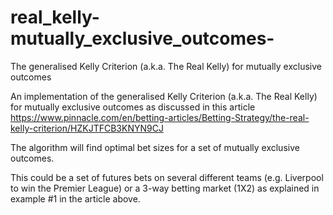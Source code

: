 # real_kelly-mutually_exclusive_outcomes-
The generalised Kelly Criterion (a.k.a. The Real Kelly) for mutually exclusive outcomes

An implementation of the generalised Kelly Criterion (a.k.a. The Real Kelly) for mutually exclusive outcomes as discussed in this article https://www.pinnacle.com/en/betting-articles/Betting-Strategy/the-real-kelly-criterion/HZKJTFCB3KNYN9CJ

The algorithm will find optimal bet sizes for a set of mutually exclusive outcomes.

This could be a set of futures bets on several different teams (e.g. Liverpool to win the Premier League) or a 3-way betting market (1X2) as explained in example #1 in the article above.
